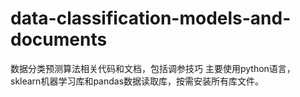 # data-classification-models-and-documents
数据分类预测算法相关代码和文档，包括调参技巧
主要使用python语言，sklearn机器学习库和pandas数据读取库，按需安装所有库文件。
